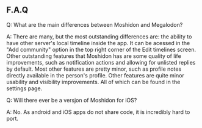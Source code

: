 ## F.A.Q

Q: What are the main differences between Moshidon and Megalodon?

A: There are many, but the most outstanding differences are: the ability to have other server's local timeline inside the app. It can be acessed in the "Add community" option in the top right corner of the Edit timelines screen. Other outstanding features that Moshidon has are some quality of life improvements, such as notification actions and allowing for unlisted replies by default.  Most other features are pretty minor, such as profile notes directly available in the person's profile. Other features are quite minor usability and visibility improvements. All of which can be found in the settings page. 

Q: Will there ever be a versjon of Moshidon for iOS? 

A: No. As android and iOS apps do not share code, it is incredibly hard to port.
